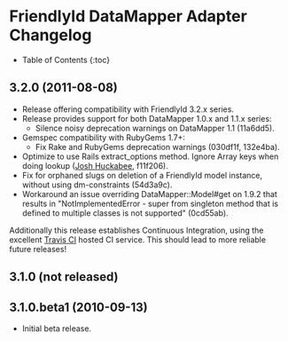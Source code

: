 # FriendlyId DataMapper Adapter Changelog

* Table of Contents
{:toc}

## 3.2.0 (2011-08-08)

* Release offering compatibility with FriendlyId 3.2.x series.
* Release provides support for both DataMapper 1.0.x and 1.1.x series:
  * Silence noisy deprecation warnings on DataMapper 1.1 (11a6dd5).
* Gemspec compatibility with RubyGems 1.7+:
  * Fix Rake and RubyGems deprecation warnings (030df1f, 132e4ba).
* Optimize to use Rails extract_options method. Ignore Array keys when doing
  lookup ([Josh Huckabee](http://github.com/jhuckabee), f11f206).
* Fix for orphaned slugs on deletion of a FriendlyId model instance, without
  using dm-constraints (54d3a9c).
* Workaround an issue overriding DataMapper::Model#get on 1.9.2 that results in
  "NotImplementedError - super from singleton method that is defined to multiple
  classes is not supported" (0cd55ab).

Additionally this release establishes Continuous Integration, using the
excellent [Travis CI](http://travis-ci.org/) hosted CI service. This should lead
to more reliable future releases!

## 3.1.0 (not released)

## 3.1.0.beta1 (2010-09-13)

* Initial beta release.
